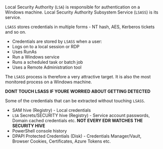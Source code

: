 


Local Security Authority (`LSA`) is responsible for authentication on a Windows
machine. Local Security Authority Subsystem Service (`LSASS`) is its service.

`LSASS` stores credentials in multiple forms - NT hash, AES, Kerberos tickets and
so on.
- Credentials are stored by `LSASS` when a user:
- Logs on to a local session or RDP
- Uses RunAs
- Run a Windows service
- Runs a scheduled task or batch job
- Uses a Remote Administration tool

The `LSASS` process is therefore a very attractive target. It is also the most monitored process on a Windows machine.

**DONT TOUCH LSASS IF YOURE WORRIED ABOUT GETTING DETECTED**

Some of the credentials that can be extracted without touching `LSASS`.
- SAM hive (Registry) - Local credentials
-  `LSA` Secrets/SECURITY hive (Registry) - Service account passwords, Domain cached credentials etc. **NOT EVERY EDR WATCHES THE SECURITY HIVE**
- PowerShell console history
- DPAPI Protected Credentials (Disk) - Credentials Manager/Vault, Browser Cookies, Certificates, Azure Tokens etc.